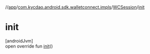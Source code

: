 //[app](../../../index.md)/[com.kycdao.android.sdk.walletconnect.impls](../index.md)/[WCSession](index.md)/[init](init.md)

# init

[androidJvm]\
open override fun [init](init.md)()
